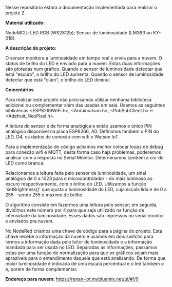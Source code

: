 Nesse repositório estará a documentação implementada para realizar o projeto 2. 

**Material utilizado:**

NodeMCU; LED RGB (WS2812b); Sensor de luminosidade (LM393 ou KY-018).


**A descrição do projeto:** 

O sensor monitora a luminosidade em tempo real e envia para a nuvem. 
O status de brilho do LED é enviado para a nuvem. 
Estas duas informações são plotadas num gráfico. 
Quando o sensor de luminosidade detectar que está "escuro", o brilho do LED aumenta. Quando o sensor de luminosidade detectar que está "claro", o brilho do LED diminui. 

**Comentários**

Para realizar este projeto não precisamos utilizar nenhuma biblioteca adicional ou complementar além das usadas em sala. Usamos as seguintes bibliotecas <ESP8266WiFi.h>, <ArduinoJson.h>, <PubSubClient.h> e <Adafruit_NeoPixel.h>. 

A leitura do sensor é de forma analógica e então usamos o único PIN analógico disponível na placa ESP8266, A0. Definimos também o PIN do LED, D4, os dados de conexão com wifi e Watson IoT.

Para a implementação do código achamos melhor colocar loops de debug para conexão wifi e MQTT, desta forma caso haja problemas, poderemos analisar com a resposta no Serial Monitor. Determinamos também a cor do LED como branca. 

Relacionamos a leitura feita pelo sensor de luminosidade, um sinal analógico de 0 a 1023 para o microcontrolador - do mais luminoso ao escuro respectivamente, com o brilho do LED. Utilizamos a função 'setBrightness()' que ajusta a luminosidade do LED, cuja escala lida é de 0 a 255 - sendo 255 o máximo de brilho. 

O algoritmo consiste em fazermos uma leitura pelo sensor; em seguida, dividimos este número por 4 para que seja utilizado na função de intensidade da luminosidade. Esses dados são impressos no serial monitor e enviados pra nuvem. 

No NodeRed criamos uma chave de código para a página do projeto. Esta chave recebe a informação da nuvem e usamos em dois switchs para lermos a informação dada pelo leitor de luminosidade e a informação mandada para ser usada no LED. Separadas as informações, passamos estas por uma função de normalização para que os gráficos sejam mais aprazíveis para o entendimento daquele que está analisando. De forma que maior luminosidade é indicada de uma escala percentual e o led também o é, porém de forma complementar.

**Endereço para nuvem:** https://renan-iot.mybluemix.net/ui/#!/0 

